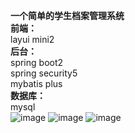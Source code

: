 **一个简单的学生档案管理系统**  
**前端：**  
layui mini2  
**后台：**  
spring boot2  
spring security5  
mybatis plus  
**数据库：**  
mysql  
![image](https://github.com/mer97/sfm-system/blob/main/img/01.png)
![image](https://github.com/mer97/sft-system/tree/main/img/02.png?raw=true)
![image](https://github.com/mer97/sft-system/tree/main/img/03.png?raw=true)

